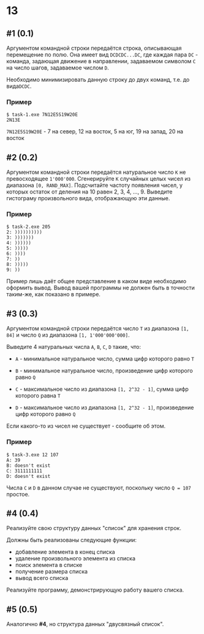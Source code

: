 # 13

## #1 (0.1)

Аргументом командной строки передаётся строка, описывающая перемещение по полю. Она имеет вид `DCDCDС...DС`, где каждая пара `DC` - команда, задающая движение в направлении, задаваемом символом `C` на число шагов, задаваемое числом `D`.

Необходимо минимизировать данную строку до двух команд, т.е. до вида`DCDC`.

### Пример

```
$ task-1.exe 7N12E5S19W20E
2N13E
```

`7N12E5S19W20E` - 7 на север, 12 на восток, 5 на юг, 19 на запад, 20 на восток

## #2 (0.2)

Аргументом командной строки передаётся натуральное число `K` не превосходящее `1'000'000`. Сгенерируйте `K` случайных целых чисел из диапазона `[0, RAND_MAX]`. Подсчитайте частоту появления чисел, у которых остаток от деления на 10  равен 2, 3, 4, ..., 9. Выведите гистограму произвольного вида, отображающую эти данные.

### Пример

```
$ task-2.exe 205
2: ))))))))))
3: )))))))
4: ))))))
5: )))))
6: ))))
7: ))
8: )))))
9: ))
```

Пример лишь даёт общее представление в каком виде необходимо оформить вывод. Вывод вашей программы не должен быть в точности таким-же, как показано в примере.

## #3 (0.3)

Аргументом командной строки передаётся число `T` из диапазона `[1, 84]` и число `Q` из диапазона `[1, 1'000'000'000]`.

Выведите 4 натуральных числа `A`, `B`, `C`, `D` такие, что:

* `A` - минимальное натуральное число, сумма цифр которого равно `T`
* `B` - минимальное натуральное число, произведение цифр которого равно `Q`

* `C` - максимальное число из диапазона `[1, 2^32 - 1]`, сумма цифр которого равна `T`
* `D` - максимальное число из диапазона `[1, 2^32 - 1]`, произведение цифр которого равно `Q`

Если какого-то из чисел не существует - сообщите об этом.

### Пример

```
$ task-3.exe 12 107
A: 39
B: doesn't exist
C: 3111111111
D: doesn't exist
```

Числа `C` и `D` в данном случае не существуют, поскольку число `Q = 107` простое.

## #4 (0.4)

Реализуйте свою структуру данных "список" для хранения строк.

Должны быть реализованы следующие функции:

* добавление элемента в конец списка
* удаление произвольного элемента из списка
* поиск элемента в списке
* получение размера списка
* вывод всего списка

Реализуйте программу, демонстрирующую работу вашего списка.

## #5 (0.5)

Аналогично **#4**, но структура данных "двусвязный список".

